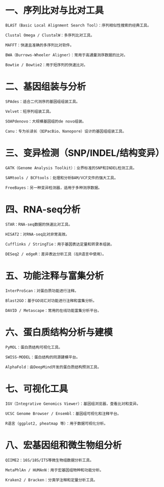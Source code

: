 # 一、序列比对与比对工具

    BLAST（Basic Local Alignment Search Tool）：序列相似性搜索的经典工具。

    Clustal Omega / ClustalW：多序列比对工具。

    MAFFT：快速且准确的多序列比对软件。

    BWA（Burrows-Wheeler Aligner）：常用于高通量测序数据的比对。

    Bowtie / Bowtie2：用于短序列的快速比对。

# 二、基因组装与分析

    SPAdes：适合二代测序的基因组组装工具。

    Velvet：短序列组装工具。

    SOAPdenovo：大规模基因组的de novo组装。

    Canu：专为长读长（如PacBio、Nanopore）设计的基因组组装工具。

# 三、变异检测（SNP/INDEL/结构变异）

    GATK（Genome Analysis Toolkit）：业界标准的SNP和INDEL检测工具。

    SAMtools / BCFtools：处理和分析BAM/VCF文件的强大工具。

    FreeBayes：另一种变异检测器，适用于多种测序数据。

# 四、RNA-seq分析

    STAR：RNA-seq数据的快速比对工具。

    HISAT2：对RNA-seq比对非常高效。

    Cufflinks / StringTie：用于基因表达定量和转录本组装。

    DESeq2 / edgeR：差异表达分析工具（在R语言中使用）。

# 五、功能注释与富集分析

    InterProScan：对蛋白质功能进行注释。

    Blast2GO：基于GO词汇对功能进行注释和富集分析。

    DAVID / Metascape：常用的在线功能富集分析平台。

# 六、蛋白质结构分析与建模

    PyMOL：蛋白质结构可视化工具。

    SWISS-MODEL：蛋白结构的同源建模平台。

    AlphaFold：由DeepMind开发的蛋白质结构预测工具。

# 七、可视化工具

    IGV（Integrative Genomics Viewer）：基因组浏览器，查看比对和变异。

    UCSC Genome Browser / Ensembl：基因组可视化和注释平台。

    R语言（ggplot2, pheatmap 等）：用于数据可视化分析。

# 八、宏基因组和微生物组分析

    QIIME2：16S/18S/ITS等微生物组数据分析工具。

    MetaPhlAn / HUMAnN：用于宏基因组物种和功能分析。

    Kraken2 / Bracken：分类学注释和定量分析工具。
